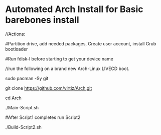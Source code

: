 # Automated Arch Install for Basic barebones install

//Actions:

#Partition drive, add needed packages, Create user account, install Grub bootloader

#Run fdisk-l before starting to get your device name

//run the following on a brand new Arch-Linux LIVECD boot.

sudo pacman -Sy git

git clone https://github.com/virtiz/Arch.git

cd Arch

./Main-Script.sh

#After Script1 completes run Script2 

./Build-Script2.sh
